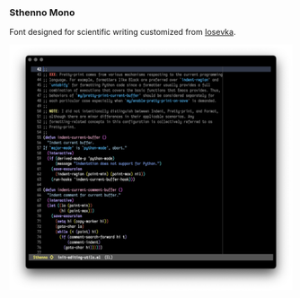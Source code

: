### Sthenno Mono

Font designed for scientific writing customized from [Iosevka](https://github.com/be5invis/Iosevka).

![](./resources/demop.png)
